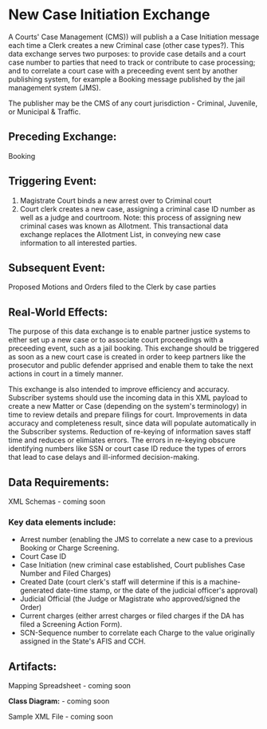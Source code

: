 # New Case Initiation Exchange

A Courts' Case Management (CMS)) will publish a a Case Initiation message each time a Clerk creates a new Criminal case (other case types?). This data exchange serves two purposes: to provide case details and a court case number to parties that need to track or contribute to case processing; and to correlate a court case with a preceeding event sent by another publishing system, for example a Booking message published by the jail management system (JMS). 

The publisher may be the CMS of any court jurisdiction - Criminal, Juvenile, or Municipal & Traffic. 

## Preceding Exchange: 

Booking

## Triggering Event:

1. Magistrate Court binds a new arrest over to Criminal court
2. Court clerk creates a new case, assigning a criminal case ID number as well as a  judge and courtroom. 
Note: this process of assigning new criminal cases was known as Allotment. This transactional data exchange replaces the Allotment List, in conveying new case information to all interested parties. 

## Subsequent Event:
Proposed Motions and Orders filed to the Clerk by case parties

## Real-World Effects: 

The purpose of this data exchange is to enable partner justice systems to either set up a new case or to associate court proceedings with a preceeding event, such as a jail booking. This exchange should be triggered as soon as a new court case is created in order to keep partners like the prosecutor and public defender apprised and enable them to take the next actions in court in a timely manner. 

This exchange is also intended to improve efficiency and accuracy. Subscriber systems should use the incoming data in this XML payload to create a new Matter or Case (depending on the system's terminology) in time to review details and prepare filings for court. Improvements in data accuracy and completeness result, since data will populate automatically in the Subscriber systems. Reduction of re-keying of information saves staff time and reduces or elimiates errors.  The errors in re-keying obscure identifying numbers like SSN or court case ID reduce the types of errors that lead to case delays and ill-informed decision-making. 

## Data Requirements:

XML Schemas - coming soon

### Key data elements include:
- Arrest number (enabling the JMS to correlate a new case to a previous Booking or Charge Screening. 
- Court Case ID
- Case Initiation (new criminal case established, Court publishes Case Number and Filed Charges)​
- Created Date (court clerk's staff will determine if this is a machine-generated date-time stamp, or the date of the judicial officer's approval)
- Judicial Official (the Judge or Magistrate who approved/signed the Order)
- Current charges (either arrest charges or filed charges if the DA has filed a Screening Action Form). 
- SCN-Sequence number to correlate each Charge to the value originally assigned in the State's AFIS and CCH. 

## Artifacts:

Mapping Spreadsheet - coming soon

**Class Diagram:** - coming soon


Sample XML File - coming soon



